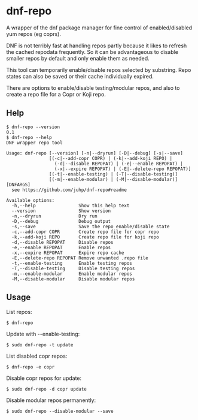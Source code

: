 # dnf-repo

A wrapper of the  dnf package manager for fine control of enabled/disabled yum repos (eg coprs).

DNF is not terribly fast at handling repos partly because it likes
to refresh the cached repodata frequently. So it can be advantageous
to disable smaller repos by default and only enable them as needed.

This tool can temporarily enable/disable repos selected by substring.
Repo states can also be saved or their cache individually expired.

There are options to enable/disable testing/modular repos,
and also to create a repo file for a Copr or Koji repo.

## Help

```shellsession
$ dnf-repo --version
0.1
$ dnf-repo --help
DNF wrapper repo tool

Usage: dnf-repo [--version] [-n|--dryrun] [-D|--debug] [-s|--save]
                [(-c|--add-copr COPR) | (-k|--add-koji REPO) |
                  (-d|--disable REPOPAT) | (-e|--enable REPOPAT) |
                  (-x|--expire REPOPAT) | (-E|--delete-repo REPOPAT)]
                [(-t|--enable-testing) | (-T|--disable-testing)]
                [(-m|--enable-modular) | (-M|--disable-modular)] [DNFARGS]
  see https://github.com/juhp/dnf-repo#readme

Available options:
  -h,--help                Show this help text
  --version                Show version
  -n,--dryrun              Dry run
  -D,--debug               Debug output
  -s,--save                Save the repo enable/disable state
  -c,--add-copr COPR       Create repo file for copr repo
  -k,--add-koji REPO       Create repo file for koji repo
  -d,--disable REPOPAT     Disable repos
  -e,--enable REPOPAT      Enable repos
  -x,--expire REPOPAT      Expire repo cache
  -E,--delete-repo REPOPAT Remove unwanted .repo file
  -t,--enable-testing      Enable testing repos
  -T,--disable-testing     Disable testing repos
  -m,--enable-modular      Enable modular repos
  -M,--disable-modular     Disable modular repos
```

## Usage
List repos:
```shellsession
$ dnf-repo
```

Update with --enable-testing:
```shellsession
$ sudo dnf-repo -t update
```

List disabled copr repos:
```shellsession
$ dnf-repo -e copr
```

Disable copr repos for update:
```shellsession
$ sudo dnf-repo -d copr update
```

Disable modular repos permanently:
```shellsession
$ sudo dnf-repo --disable-modular --save
```

